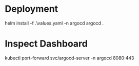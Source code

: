 # Deployment

helm install -f .\values.yaml -n argocd argocd .

# Inspect Dashboard

kubectl port-forward svc/argocd-server -n argocd 8080:443